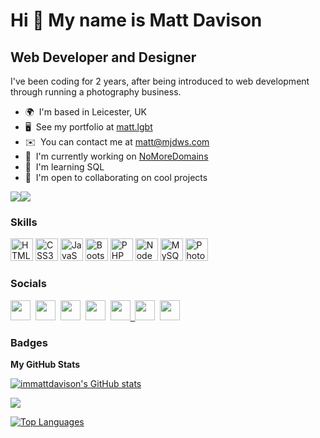 Hi 👋 My name is Matt Davison
=============================

Web Developer and Designer
--------------------------

I've been coding for 2 years, after being introduced to web development through running a photography business.

* 🌍  I'm based in Leicester, UK
* 🖥️  See my portfolio at [matt.lgbt](http://matt.lgbt)
* ✉️  You can contact me at [matt@mjdws.com](mailto:matt@mjdws.com)
* 🚀  I'm currently working on [NoMoreDomains](http://github.com/immattdavison/nomoredomains)
* 🧠  I'm learning SQL
* 🤝  I'm open to collaborating on cool projects

<a href="https://www.twitter.com/immattdavison" target="_blank" rel="noreferrer"><img
src="https://img.shields.io/twitter/follow/immattdavison?logo=twitter&style=for-the-badge&color=3382ed&labelColor=171717"
/></a><a href="https://www.github.com/immattdavison" target="_blank" rel="noreferrer"><img
src="https://img.shields.io/github/followers/immattdavison?logo=github&style=for-the-badge&color=3382ed&labelColor=171717" /></a>

### Skills


<p align="left">
<a href="https://developer.mozilla.org/en-US/docs/Glossary/HTML5" target="_blank" rel="noreferrer"><img src="https://raw.githubusercontent.com/danielcranney/readme-generator/main/public/icons/skills/html5-colored.svg" width="36" height="36" alt="HTML5" /></a>
<a href="https://www.w3.org/TR/CSS/#css" target="_blank" rel="noreferrer"><img src="https://raw.githubusercontent.com/danielcranney/readme-generator/main/public/icons/skills/css3-colored.svg" width="36" height="36" alt="CSS3" /></a>
<a href="https://developer.mozilla.org/en-US/docs/Web/JavaScript" target="_blank" rel="noreferrer"><img src="https://raw.githubusercontent.com/danielcranney/readme-generator/main/public/icons/skills/javascript-colored.svg" width="36" height="36" alt="JavaScript" /></a>
<a href="https://getbootstrap.com/" target="_blank" rel="noreferrer"><img src="https://raw.githubusercontent.com/danielcranney/readme-generator/main/public/icons/skills/bootstrap-colored.svg" width="36" height="36" alt="Bootstrap" /></a>
<a href="https://www.php.net/" target="_blank" rel="noreferrer"><img src="https://raw.githubusercontent.com/danielcranney/readme-generator/main/public/icons/skills/php-colored.svg" width="36" height="36" alt="PHP" /></a>
<a href="https://nodejs.org/en/" target="_blank" rel="noreferrer"><img src="https://raw.githubusercontent.com/danielcranney/readme-generator/main/public/icons/skills/nodejs-colored.svg" width="36" height="36" alt="NodeJS" /></a>
<a href="https://www.mysql.com/" target="_blank" rel="noreferrer"><img src="https://raw.githubusercontent.com/danielcranney/readme-generator/main/public/icons/skills/mysql-colored.svg" width="36" height="36" alt="MySQL" /></a>
<a href="https://www.adobe.com/uk/products/photoshop.html" target="_blank" rel="noreferrer"><img src="https://raw.githubusercontent.com/danielcranney/readme-generator/main/public/icons/skills/photoshop-colored-dark.svg" width="36" height="36" alt="Photoshop" /></a>
</p>


### Socials

<p align="left"> <a href="https://www.twitter.com/immattdavison" target="_blank" rel="noreferrer"><img src="https://raw.githubusercontent.com/danielcranney/readme-generator/main/public/icons/socials/twitter.svg" width="32" height="32" /></a>&nbsp;&nbsp;<a href="http://www.instagram.com/immattdavison" target="_blank" rel="noreferrer"><img src="https://raw.githubusercontent.com/danielcranney/readme-generator/main/public/icons/socials/instagram.svg" width="32" height="32" /></a>&nbsp;&nbsp;<a href="https://www.codepen.io/immattdavison" target="_blank" rel="noreferrer"><img src="https://raw.githubusercontent.com/danielcranney/readme-generator/main/public/icons/socials/codepen-dark.svg" width="32" height="32" /></a>&nbsp;&nbsp;<a href="https://www.dev.to/immattdavison" target="_blank" rel="noreferrer"><img src="https://raw.githubusercontent.com/danielcranney/readme-generator/main/public/icons/socials/devdotto-dark.svg" width="32" height="32" /></a>&nbsp;&nbsp;<a href="https://www.github.com/immattdavison" target="_blank" rel="noreferrer"><img src="https://raw.githubusercontent.com/danielcranney/readme-generator/main/public/icons/socials/github-dark.svg" width="32" height="32" />&nbsp;&nbsp;<a href="http://www.medium.com/immattdavison" target="_blank" rel="noreferrer"><img src="https://raw.githubusercontent.com/danielcranney/readme-generator/main/public/icons/socials/medium-dark.svg" width="32" height="32" /></a>&nbsp;&nbsp;<a href="https://www.stackoverflow.com/users/immattdavison" target="_blank" rel="noreferrer"><img src="https://raw.githubusercontent.com/danielcranney/readme-generator/main/public/icons/socials/stackoverflow.svg" width="32" height="32" /></a></p>

### Badges

<b>My GitHub Stats</b>

<a href="http://www.github.com/immattdavison"><img src="https://github-readme-stats.vercel.app/api?username=immattdavison&show_icons=true&hide=&count_private=true&title_color=ffffff&text_color=ffffff&icon_color=3382ed&bg_color=171717&hide_border=true&show_icons=true" alt="immattdavison's GitHub stats" /></a>

<a href="http://www.github.com/immattdavison"><img src="https://github-readme-streak-stats.herokuapp.com/?user=immattdavison&stroke=ffffff&background=171717&ring=ffffff&fire=ffffff&currStreakNum=ffffff&currStreakLabel=ffffff&sideNums=ffffff&sideLabels=ffffff&dates=ffffff&hide_border=true" /></a>

<a href="https://github.com/immattdavison" align="left"><img src="https://github-readme-stats.vercel.app/api/top-langs/?username=immattdavison&langs_count=10&title_color=ffffff&text_color=ffffff&icon_color=3382ed&bg_color=171717&hide_border=true&locale=en&custom_title=Top%20%Languages" alt="Top Languages" /></a>
